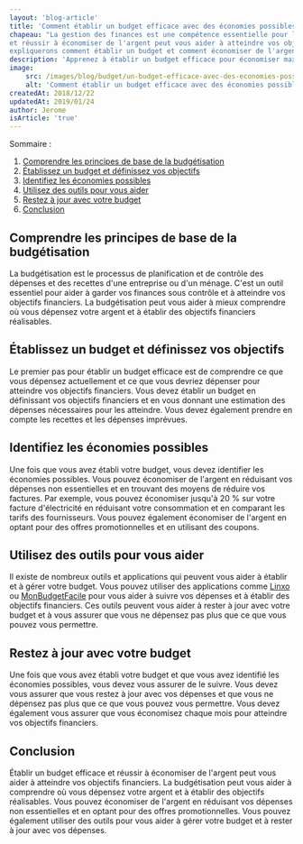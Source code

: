 ```yaml
---
layout: 'blog-article'
title: 'Comment établir un budget efficace avec des économies possibles'
chapeau: "La gestion des finances est une compétence essentielle pour les ménages et les entreprises. Établir un budget efficace
et réussir à économiser de l'argent peut vous aider à atteindre vos objectifs financiers. Dans cet article, nous vous
expliquerons comment établir un budget et comment économiser de l'argent."
description: 'Apprenez à établir un budget efficace pour économiser maximum 50% de vos revenus grâce à nos astuces et conseils. Comprenez vos revenus et vos dépenses, identifiez vos dépenses inutiles et mettez en place des objectifs sur une épargne réalisables. Suivez et ajustez votre budget régulièrement avec nos exemples de montants atteignables.'
image:
    src: /images/blog/budget/un-budget-efficace-avec-des-economies-possibles.jpg
    alt: 'Comment établir un budget efficace avec des économies possibles'
createdAt: 2018/12/22
updatedAt: 2019/01/24
author: Jerome
isArticle: 'true'
---
```


Sommaire :
1. <a href="#comprendre-les-principes-de-base-de-la-budgétisation">Comprendre les principes de base de la budgétisation</a>
1. <a href="#établissez-un-budget-et-définissez-vos-objectifs">Établissez un budget et définissez vos objectifs</a>
1. <a href="#identifiez-les-économies-possibles">Identifiez les économies possibles</a>
1. <a href="#utilisez-des-outils-pour-vous-aider">Utilisez des outils pour vous aider</a>
1. <a href="#restez-à-jour-avec-votre-budget">Restez à jour avec votre budget</a>
1. <a href="#conclusion">Conclusion</a>

## Comprendre les principes de base de la budgétisation

La budgétisation est le processus de planification et de contrôle des dépenses et des recettes d'une entreprise ou d'un
ménage. C'est un outil essentiel pour aider à garder vos finances sous contrôle et à atteindre vos objectifs financiers.
La budgétisation peut vous aider à mieux comprendre où vous dépensez votre argent et à établir des objectifs financiers
réalisables.

## Établissez un budget et définissez vos objectifs

Le premier pas pour établir un budget efficace est de comprendre ce que vous dépensez actuellement et ce que vous
devriez dépenser pour atteindre vos objectifs financiers. Vous devez établir un budget en définissant vos objectifs
financiers et en vous donnant une estimation des dépenses nécessaires pour les atteindre. Vous devez également prendre
en compte les recettes et les dépenses imprévues.

## Identifiez les économies possibles

Une fois que vous avez établi votre budget, vous devez identifier les économies possibles. Vous pouvez économiser de
l'argent en réduisant vos dépenses non essentielles et en trouvant des moyens de réduire vos factures. Par exemple, vous
pouvez économiser jusqu'à 20 % sur votre facture d'électricité en réduisant votre consommation et en comparant les
tarifs des fournisseurs. Vous pouvez également économiser de l'argent en optant pour des offres promotionnelles et en
utilisant des coupons.

## Utilisez des outils pour vous aider

Il existe de nombreux outils et applications qui peuvent vous aider à établir et à gérer votre budget. Vous pouvez
utiliser des applications comme [Linxo](https://www.linxo.com/) ou [MonBudgetFacile](https://www.monbudgetfacile.fr/) pour vous aider
à suivre vos dépenses et à établir des objectifs financiers. Ces outils peuvent vous aider à rester à jour avec votre
budget et à vous assurer que vous ne dépensez pas plus que ce que vous pouvez vous permettre.

## Restez à jour avec votre budget

Une fois que vous avez établi votre budget et que vous avez identifié les économies possibles, vous devez vous assurer
de le suivre. Vous devez vous assurer que vous restez à jour avec vos dépenses et que vous ne dépensez pas plus que ce
que vous pouvez vous permettre. Vous devez également vous assurer que vous économisez chaque mois pour atteindre vos
objectifs financiers.

## Conclusion

Établir un budget efficace et réussir à économiser de l'argent peut vous aider à atteindre vos objectifs financiers. La
budgétisation peut vous aider à comprendre où vous dépensez votre argent et à établir des objectifs réalisables. Vous
pouvez économiser de l'argent en réduisant vos dépenses non essentielles et en optant pour des offres promotionnelles.
Vous pouvez également utiliser des outils pour vous aider à gérer votre budget et à rester à jour avec vos dépenses.
